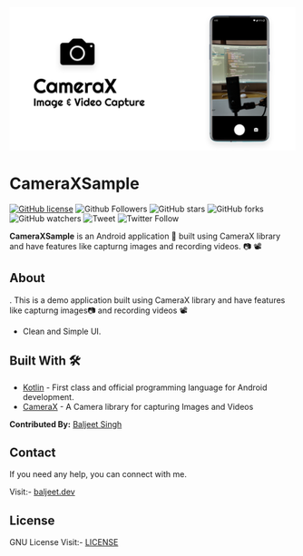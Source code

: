 ![](https://github.com/iambaljeet/CameraXSample/blob/master/art/cameraXSample.png)

# CameraXSample

[![GitHub license](https://img.shields.io/github/license/iambaljeet/CameraXSample)](LICENSE)
![Github Followers](https://img.shields.io/github/followers/iambaljeet?label=Follow&style=social)
![GitHub stars](https://img.shields.io/github/stars/iambaljeet/CameraXSample)
![GitHub forks](https://img.shields.io/github/forks/iambaljeet/CameraXSample)
![GitHub watchers](https://img.shields.io/github/watchers/iambaljeet/CameraXSample?style=social)
![Tweet](	https://img.shields.io/twitter/url?url=https%3A%2F%2Fgithub.com%2Fiambaljeet%2FCameraXSample)
![Twitter Follow](https://img.shields.io/twitter/follow/yetanotherdev_?label=Follow&style=social)

**CameraXSample** is an Android application 📱 built using CameraX library and have features like capturng images and recording videos. 📷 📽

## About
. This is a demo application built using CameraX library and have features like capturng images📷 and recording videos 📽
- Clean and Simple UI.

## Built With 🛠
- [Kotlin](https://kotlinlang.org/) - First class and official programming language for Android development.
- [CameraX](https://developer.android.com/jetpack/androidx/releases/camera/) - A Camera library for capturing Images and Videos

**Contributed By:** [Baljeet Singh](https://github.com/iambaljeet/)

## Contact
If you need any help, you can connect with me.

Visit:- [baljeet.dev](https://baljeet.dev)

## License

GNU License Visit:- [LICENSE](https://github.com/iambaljeet/CameraXSample/blob/master/LICENSE)

